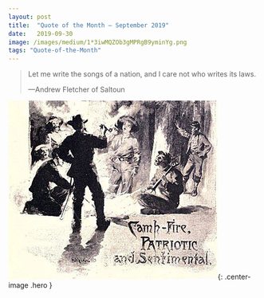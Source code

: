 ```yaml
---
layout:	post
title:	"Quote of the Month — September 2019"
date:	2019-09-30
image: /images/medium/1*3iwMQZOb3gMPRgB9yminYg.png
tags: "Quote-of-the-Month"
---
```


  
> Let me write the songs of a nation, and I care not who writes its laws.
> 
> —Andrew Fletcher of Saltoun

![](/images/medium/1*3iwMQZOb3gMPRgB9yminYg.png){: .center-image .hero }